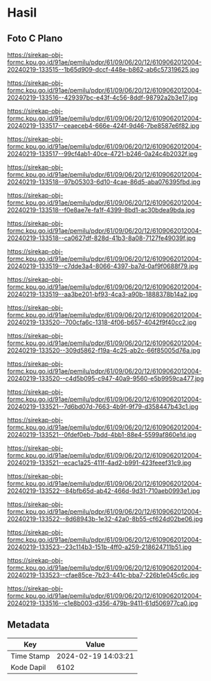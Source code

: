 # Hasil

## Foto C Plano

https://sirekap-obj-formc.kpu.go.id/91ae/pemilu/pdpr/61/09/06/20/12/6109062012004-20240219-133515--1b65d909-dccf-448e-b862-ab6c57319625.jpg

https://sirekap-obj-formc.kpu.go.id/91ae/pemilu/pdpr/61/09/06/20/12/6109062012004-20240219-133516--429397bc-e43f-4c56-8ddf-98792a2b3e17.jpg

https://sirekap-obj-formc.kpu.go.id/91ae/pemilu/pdpr/61/09/06/20/12/6109062012004-20240219-133517--ceaeceb4-666e-424f-9d46-7be8587e6f82.jpg

https://sirekap-obj-formc.kpu.go.id/91ae/pemilu/pdpr/61/09/06/20/12/6109062012004-20240219-133517--99cf4ab1-40ce-4721-b246-0a24c4b2032f.jpg

https://sirekap-obj-formc.kpu.go.id/91ae/pemilu/pdpr/61/09/06/20/12/6109062012004-20240219-133518--97b05303-6d10-4cae-86d5-aba076395fbd.jpg

https://sirekap-obj-formc.kpu.go.id/91ae/pemilu/pdpr/61/09/06/20/12/6109062012004-20240219-133518--f0e8ae7e-fa1f-4399-8bd1-ac30bdea9bda.jpg

https://sirekap-obj-formc.kpu.go.id/91ae/pemilu/pdpr/61/09/06/20/12/6109062012004-20240219-133518--ca0627df-828d-41b3-8a08-7127fe49039f.jpg

https://sirekap-obj-formc.kpu.go.id/91ae/pemilu/pdpr/61/09/06/20/12/6109062012004-20240219-133519--c7dde3a4-8066-4397-ba7d-0af9f0688f79.jpg

https://sirekap-obj-formc.kpu.go.id/91ae/pemilu/pdpr/61/09/06/20/12/6109062012004-20240219-133519--aa3be201-bf93-4ca3-a90b-1888378b14a2.jpg

https://sirekap-obj-formc.kpu.go.id/91ae/pemilu/pdpr/61/09/06/20/12/6109062012004-20240219-133520--700cfa6c-1318-4f06-b657-4042f9f40cc2.jpg

https://sirekap-obj-formc.kpu.go.id/91ae/pemilu/pdpr/61/09/06/20/12/6109062012004-20240219-133520--309d5862-f19a-4c25-ab2c-66f85005d76a.jpg

https://sirekap-obj-formc.kpu.go.id/91ae/pemilu/pdpr/61/09/06/20/12/6109062012004-20240219-133520--c4d5b095-c947-40a9-9560-e5b9959ca477.jpg

https://sirekap-obj-formc.kpu.go.id/91ae/pemilu/pdpr/61/09/06/20/12/6109062012004-20240219-133521--7d6bd07d-7663-4b9f-9f79-d358447b43c1.jpg

https://sirekap-obj-formc.kpu.go.id/91ae/pemilu/pdpr/61/09/06/20/12/6109062012004-20240219-133521--0fdef0eb-7bdd-4bb1-88e4-5599af860e1d.jpg

https://sirekap-obj-formc.kpu.go.id/91ae/pemilu/pdpr/61/09/06/20/12/6109062012004-20240219-133521--ecac1a25-411f-4ad2-b991-423feeef31c9.jpg

https://sirekap-obj-formc.kpu.go.id/91ae/pemilu/pdpr/61/09/06/20/12/6109062012004-20240219-133522--84bfb65d-ab42-466d-9d31-710aeb0993e1.jpg

https://sirekap-obj-formc.kpu.go.id/91ae/pemilu/pdpr/61/09/06/20/12/6109062012004-20240219-133522--8d68943b-1e32-42a0-8b55-cf624d02be06.jpg

https://sirekap-obj-formc.kpu.go.id/91ae/pemilu/pdpr/61/09/06/20/12/6109062012004-20240219-133523--23c114b3-151b-4ff0-a259-218624711b51.jpg

https://sirekap-obj-formc.kpu.go.id/91ae/pemilu/pdpr/61/09/06/20/12/6109062012004-20240219-133523--cfae85ce-7b23-441c-bba7-226b1e045c6c.jpg

https://sirekap-obj-formc.kpu.go.id/91ae/pemilu/pdpr/61/09/06/20/12/6109062012004-20240219-133516--c1e8b003-d356-479b-9411-61d506977ca0.jpg


## Metadata

| Key        | Value               |
| ---------- | ------------------- |
| Time Stamp | 2024-02-19 14:03:21 |
| Kode Dapil | 6102                |



